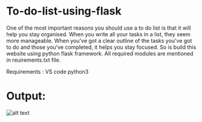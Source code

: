 # To-do-list-using-flask
One of the most important reasons you should use a to do list is that it will help you stay organised. When you write all your tasks in a list, they seem more manageable. When you've got a clear outline of the tasks you've got to do and those you've completed, it helps you stay focused.
So is build this website using python flask framework. All required modules are mentioned in reuirements.txt file.

Requirements :
VS code
python3

# Output:
![alt text]()

